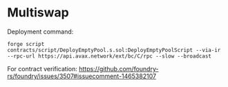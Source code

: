 # Multiswap

Deployment command:
```
forge script contracts/script/DeployEmptyPool.s.sol:DeployEmptyPoolScript --via-ir --rpc-url https://api.avax.network/ext/bc/C/rpc --slow --broadcast
```

For contract verification: https://github.com/foundry-rs/foundry/issues/3507#issuecomment-1465382107
